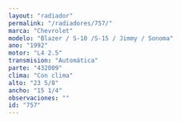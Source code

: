 ```yaml
---
layout: "radiador"
permalink: "/radiadores/757/"
marca: "Chevrolet"
modelo: "Blazer / S-10 /S-15 / Jimmy / Sonoma"
ano: "1992"
motor: "L4 2.5"
transmision: "Automática"
parte: "432009"
clima: "Con clima"
alto: "23 5/8"
ancho: "15 1/4"
observaciones: ""
id: "757"
---
```



